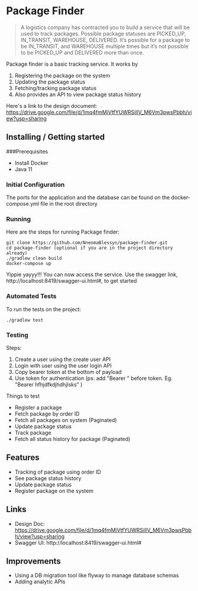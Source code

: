 # Package Finder
> A logistics company has contracted you to build a service that will be used to track packages. Possible package statuses are PICKED_UP, IN_TRANSIT, WAREHOUSE, DELIVERED. It’s possible for a package to be IN_TRANSIT, and WAREHOUSE multiple times but it’s not possible to be PICKED_UP and DELIVERED more than once.

Package finder is a basic tracking service.
It works by
1. Registering the package on the system
2. Updating the package status
3. Fetching/tracking package status
4. Also provides an API to view package status history

Here's a link to the design document: https://drive.google.com/file/d/1mq4fmMiVtfYUWRSilIV_M6Vm3pwsPbbh/view?usp=sharing

## Installing / Getting started

###Prerequisites
- Install Docker
- Java 11

### Initial Configuration

The ports for the application and the database can be found on the docker-compose.yml file in the root directory

### Running

Here are the steps for running Package finder:

```shell
git clone https://github.com/NneomaBlessyn/package-finder.git
cd package-finder (optional if you are in the project directory already)
./gradlew clean build
docker-compose up
```

Yippie yayyy!!! You can now access the service.
Use the swagger link, http://localhost:8419/swagger-ui.html#, to get started

### Automated Tests
To run the tests on the project:
```shell
./gradlew test
```

### Testing
Steps:
1. Create a user using the create user API
2. Login with user using the user login API
3. Copy bearer token at the bottom of payload
4. Use token for authentication (ps: add "Bearer " before token. Eg. "Bearer hfhjdfkdjhdhjlsks" )

Things to test
- Register a package
- Fetch package by order ID
- Fetch all packages on system (Paginated)
- Update package status
- Track package
- Fetch all status history for package (Paginated)

## Features
* Tracking of package using order ID
* See package status history
* Update package status
* Register package on the system

## Links
- Design Doc: https://drive.google.com/file/d/1mq4fmMiVtfYUWRSilIV_M6Vm3pwsPbbh/view?usp=sharing
- Swagger UI: http://localhost:8419/swagger-ui.html#

## Improvements
- Using a DB migration tool like flyway to manage database schemas
- Adding analytic APIs
